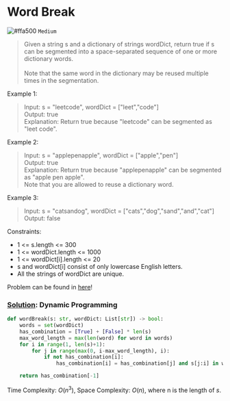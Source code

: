 # Word Break
![#ffa500](https://placehold.co/1x1/ffa500/ffa500.png) `Medium`

> Given a string s and a dictionary of strings wordDict, return true if s can be segmented into a space-separated sequence of one or more dictionary words.<br><br>
Note that the same word in the dictionary may be reused multiple times in the segmentation.

Example 1:
> Input: s = "leetcode", wordDict = ["leet","code"]\
Output: true\
Explanation: Return true because "leetcode" can be segmented as "leet code".

Example 2:
> Input: s = "applepenapple", wordDict = ["apple","pen"]\
Output: true\
Explanation: Return true because "applepenapple" can be segmented as "apple pen apple".\
Note that you are allowed to reuse a dictionary word.

Example 3:
> Input: s = "catsandog", wordDict = ["cats","dog","sand","and","cat"]\
Output: false

Constraints:
- 1 <= s.length <= 300
- 1 <= wordDict.length <= 1000
- 1 <= wordDict[i].length <= 20
- s and wordDict[i] consist of only lowercase English letters.
- All the strings of wordDict are unique.

Problem can be found in [here](https://leetcode.com/problems/word-break)!

### [Solution](/Trie/139-WordBreak/solution.py): Dynamic Programming

```python
def wordBreak(s: str, wordDict: List[str]) -> bool:
    words = set(wordDict)
    has_combination = [True] + [False] * len(s)
    max_word_length = max(len(word) for word in words)
    for i in range(1, len(s)+1):
        for j in range(max(0, i-max_word_length), i):
            if not has_combination[i]:
                has_combination[i] = has_combination[j] and s[j:i] in words

    return has_combination[-1]
```

Time Complexity: $O(n^3)$, Space Complexity: $O(n)$, where n is the length of $s$.
